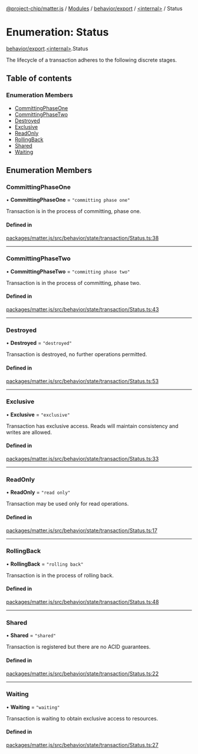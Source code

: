 [@project-chip/matter.js](../README.md) / [Modules](../modules.md) / [behavior/export](../modules/behavior_export.md) / [\<internal\>](../modules/behavior_export._internal_.md) / Status

# Enumeration: Status

[behavior/export](../modules/behavior_export.md).[\<internal\>](../modules/behavior_export._internal_.md).Status

The lifecycle of a transaction adheres to the following discrete stages.

## Table of contents

### Enumeration Members

- [CommittingPhaseOne](behavior_export._internal_.Status-1.md#committingphaseone)
- [CommittingPhaseTwo](behavior_export._internal_.Status-1.md#committingphasetwo)
- [Destroyed](behavior_export._internal_.Status-1.md#destroyed)
- [Exclusive](behavior_export._internal_.Status-1.md#exclusive)
- [ReadOnly](behavior_export._internal_.Status-1.md#readonly)
- [RollingBack](behavior_export._internal_.Status-1.md#rollingback)
- [Shared](behavior_export._internal_.Status-1.md#shared)
- [Waiting](behavior_export._internal_.Status-1.md#waiting)

## Enumeration Members

### CommittingPhaseOne

• **CommittingPhaseOne** = ``"committing phase one"``

Transaction is in the process of committing, phase one.

#### Defined in

[packages/matter.js/src/behavior/state/transaction/Status.ts:38](https://github.com/project-chip/matter.js/blob/904d0c9b952b91f28a21803759c5e5c66ee4d272/packages/matter.js/src/behavior/state/transaction/Status.ts#L38)

___

### CommittingPhaseTwo

• **CommittingPhaseTwo** = ``"committing phase two"``

Transaction is in the process of committing, phase two.

#### Defined in

[packages/matter.js/src/behavior/state/transaction/Status.ts:43](https://github.com/project-chip/matter.js/blob/904d0c9b952b91f28a21803759c5e5c66ee4d272/packages/matter.js/src/behavior/state/transaction/Status.ts#L43)

___

### Destroyed

• **Destroyed** = ``"destroyed"``

Transaction is destroyed, no further operations permitted.

#### Defined in

[packages/matter.js/src/behavior/state/transaction/Status.ts:53](https://github.com/project-chip/matter.js/blob/904d0c9b952b91f28a21803759c5e5c66ee4d272/packages/matter.js/src/behavior/state/transaction/Status.ts#L53)

___

### Exclusive

• **Exclusive** = ``"exclusive"``

Transaction has exclusive access.  Reads will maintain consistency
and writes are allowed.

#### Defined in

[packages/matter.js/src/behavior/state/transaction/Status.ts:33](https://github.com/project-chip/matter.js/blob/904d0c9b952b91f28a21803759c5e5c66ee4d272/packages/matter.js/src/behavior/state/transaction/Status.ts#L33)

___

### ReadOnly

• **ReadOnly** = ``"read only"``

Transaction may be used only for read operations.

#### Defined in

[packages/matter.js/src/behavior/state/transaction/Status.ts:17](https://github.com/project-chip/matter.js/blob/904d0c9b952b91f28a21803759c5e5c66ee4d272/packages/matter.js/src/behavior/state/transaction/Status.ts#L17)

___

### RollingBack

• **RollingBack** = ``"rolling back"``

Transaction is in the process of rolling back.

#### Defined in

[packages/matter.js/src/behavior/state/transaction/Status.ts:48](https://github.com/project-chip/matter.js/blob/904d0c9b952b91f28a21803759c5e5c66ee4d272/packages/matter.js/src/behavior/state/transaction/Status.ts#L48)

___

### Shared

• **Shared** = ``"shared"``

Transaction is registered but there are no ACID guarantees.

#### Defined in

[packages/matter.js/src/behavior/state/transaction/Status.ts:22](https://github.com/project-chip/matter.js/blob/904d0c9b952b91f28a21803759c5e5c66ee4d272/packages/matter.js/src/behavior/state/transaction/Status.ts#L22)

___

### Waiting

• **Waiting** = ``"waiting"``

Transaction is waiting to obtain exclusive access to resources.

#### Defined in

[packages/matter.js/src/behavior/state/transaction/Status.ts:27](https://github.com/project-chip/matter.js/blob/904d0c9b952b91f28a21803759c5e5c66ee4d272/packages/matter.js/src/behavior/state/transaction/Status.ts#L27)

